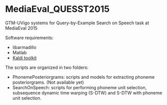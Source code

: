 # MediaEval_QUESST2015
GTM-UVigo systems for Query-by-Example Search on Speech task at MediaEval 2015

Software requirements:
- libarmadillo
- Matlab
- [Kaldi toolkit](http://kaldi.sourceforge.net)

The scripts are organized in two folders:
- PhonemePosteriorgrams: scripts and models for extracting phoneme posteriorgrams. (Not available yet)
- SearchOnSpeech: scripts for performing phoneme unit selection, subsequence dynamic time warping (S-DTW) and S-DTW with phoneme unit selection.
